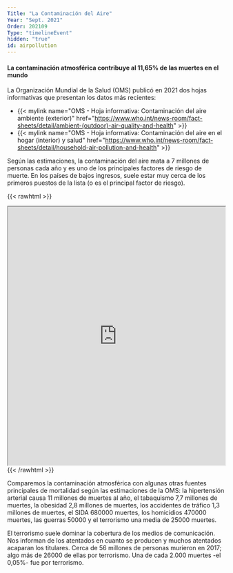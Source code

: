 ```yaml
---
Title: "La Contaminación del Aire"
Year: "Sept. 2021"
Order: 202109
Type: "timelineEvent"
hidden: "true"
id: airpollution
---
```


#### La contaminación atmosférica contribuye al 11,65% de las muertes en el mundo

La Organización Mundial de la Salud (OMS) publicó en 2021 dos hojas informativas que presentan los datos más recientes:
- {{< mylink name="OMS - Hoja informativa: Contaminación del aire ambiente (exterior)" href="https://www.who.int/news-room/fact-sheets/detail/ambient-(outdoor)-air-quality-and-health" >}}
- {{< mylink name="OMS - Hoja informativa: Contaminación del aire en el hogar (interior) y salud" href="https://www.who.int/news-room/fact-sheets/detail/household-air-pollution-and-health" >}}

Según las estimaciones, la contaminación del aire mata a 7 millones de personas cada año y es uno de los principales factores de riesgo de muerte. En los países de bajos ingresos, suele estar muy cerca de los primeros puestos de la lista (o es el principal factor de riesgo).

{{< rawhtml >}}
 <iframe src="https://ourworldindata.org/grapher/number-of-deaths-by-risk-factor" width="100%" height="600rem"></iframe>
{{< /rawhtml >}}

 Comparemos la contaminación atmosférica con algunas otras fuentes principales de mortalidad según las estimaciones de la OMS: la hipertensión arterial causa 11 millones de muertes al año, el tabaquismo 7,7 millones de muertes, la obesidad 2,8 millones de muertes, los accidentes de tráfico 1,3 millones de muertes, el SIDA 680000 muertes, los homicidios 470000 muertes, las guerras 50000 y el terrorismo una media de 25000 muertes. 
 
 El terrorismo suele dominar la cobertura de los medios de comunicación. Nos informan de los atentados en cuanto se producen y muchos atentados acaparan los titulares. Cerca de 56 millones de personas murieron en 2017; algo más de 26000 de ellas por terrorismo. Una de cada 2.000 muertes -el 0,05%- fue por terrorismo.